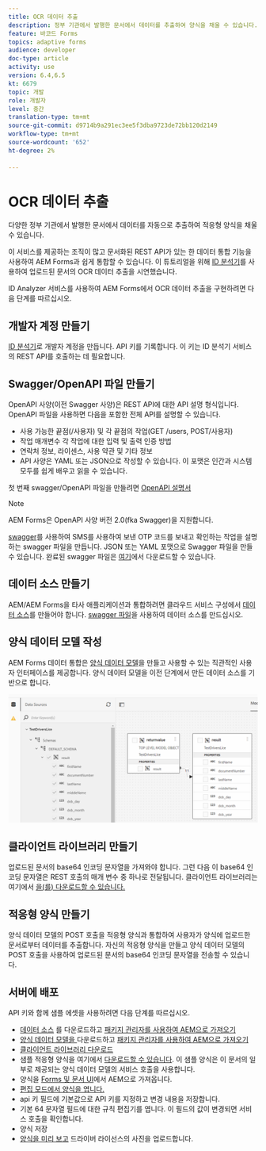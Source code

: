 ```yaml
---
title: OCR 데이터 추출
description: 정부 기관에서 발행한 문서에서 데이터를 추출하여 양식을 채울 수 있습니다.
feature: 바코드 Forms
topics: adaptive forms
audience: developer
doc-type: article
activity: use
version: 6.4,6.5
kt: 6679
topic: 개발
role: 개발자
level: 중간
translation-type: tm+mt
source-git-commit: d9714b9a291ec3ee5f3dba9723de72bb120d2149
workflow-type: tm+mt
source-wordcount: '652'
ht-degree: 2%

---
```




# OCR 데이터 추출

다양한 정부 기관에서 발행한 문서에서 데이터를 자동으로 추출하여 적응형 양식을 채울 수 있습니다.

이 서비스를 제공하는 조직이 많고 문서화된 REST API가 있는 한 데이터 통합 기능을 사용하여 AEM Forms과 쉽게 통합할 수 있습니다. 이 튜토리얼을 위해 [ID 분석기](https://www.idanalyzer.com/)를 사용하여 업로드된 문서의 OCR 데이터 추출을 시연했습니다.

ID Analyzer 서비스를 사용하여 AEM Forms에서 OCR 데이터 추출을 구현하려면 다음 단계를 따르십시오.

## 개발자 계정 만들기

[ID 분석기](https://portal.idanalyzer.com/signin.html)로 개발자 계정을 만듭니다. API 키를 기록합니다. 이 키는 ID 분석기 서비스의 REST API를 호출하는 데 필요합니다.

## Swagger/OpenAPI 파일 만들기

OpenAPI 사양(이전 Swagger 사양)은 REST API에 대한 API 설명 형식입니다. OpenAPI 파일을 사용하면 다음을 포함한 전체 API를 설명할 수 있습니다.

* 사용 가능한 끝점(/사용자) 및 각 끝점의 작업(GET /users, POST/사용자)
* 작업 매개변수 각 작업에 대한 입력 및 출력
인증 방법
* 연락처 정보, 라이센스, 사용 약관 및 기타 정보
* API 사양은 YAML 또는 JSON으로 작성할 수 있습니다. 이 포맷은 인간과 시스템 모두를 쉽게 배우고 읽을 수 있습니다.

첫 번째 swagger/OpenAPI 파일을 만들려면 [OpenAPI 설명서](https://swagger.io/docs/specification/2-0/basic-structure/)

>[!NOTE]
> AEM Forms은 OpenAPI 사양 버전 2.0(fka Swagger)을 지원합니다.

[swagger](https://editor.swagger.io/)를 사용하여 SMS를 사용하여 보낸 OTP 코드를 보내고 확인하는 작업을 설명하는 swagger 파일을 만듭니다. JSON 또는 YAML 포맷으로 Swagger 파일을 만들 수 있습니다. 완료된 swagger 파일은 [여기](assets/drivers-license-swagger.zip)에서 다운로드할 수 있습니다.

## 데이터 소스 만들기

AEM/AEM Forms을 타사 애플리케이션과 통합하려면 클라우드 서비스 구성에서 [데이터 소스](https://docs.adobe.com/content/help/en/experience-manager-learn/forms/ic-web-channel-tutorial/parttwo.html)를 만들어야 합니다. [swagger 파일](assets/drivers-license-swagger.zip)을 사용하여 데이터 소스를 만드십시오.

## 양식 데이터 모델 작성

AEM Forms 데이터 통합은 [양식 데이터 모델](https://docs.adobe.com/content/help/en/experience-manager-65/forms/form-data-model/create-form-data-models.html)을 만들고 사용할 수 있는 직관적인 사용자 인터페이스를 제공합니다. 양식 데이터 모델을 이전 단계에서 만든 데이터 소스를 기반으로 합니다.

![fdm](assets/test-dl-fdm.PNG)

## 클라이언트 라이브러리 만들기

업로드된 문서의 base64 인코딩 문자열을 가져와야 합니다. 그런 다음 이 base64 인코딩 문자열은 REST 호출의 매개 변수 중 하나로 전달됩니다.
클라이언트 라이브러리는 여기에서 [을(를) 다운로드할 수 있습니다.](assets/drivers-license-client-lib.zip)

## 적응형 양식 만들기

양식 데이터 모델의 POST 호출을 적응형 양식과 통합하여 사용자가 양식에 업로드한 문서로부터 데이터를 추출합니다. 자신의 적응형 양식을 만들고 양식 데이터 모델의 POST 호출을 사용하여 업로드된 문서의 base64 인코딩 문자열을 전송할 수 있습니다.

## 서버에 배포

API 키와 함께 샘플 에셋을 사용하려면 다음 단계를 따르십시오.

* [데이터 소스](assets/drivers-license-source.zip) 를 다운로드하고  [패키지 관리자를 사용하여 AEM으로 가져오기](http://localhost:4502/crx/packmgr/index.jsp)
* [양식 데이터 모델을 ](assets/drivers-license-fdm.zip) 다운로드하고  [패키지 관리자를 사용하여 AEM으로 가져오기](http://localhost:4502/crx/packmgr/index.jsp)
* [클라이언트 라이브러리 다운로드](assets/drivers-license-client-lib.zip)
* 샘플 적응형 양식을 여기에서 [다운로드할 수 있습니다](assets/adaptive-form-dl.zip). 이 샘플 양식은 이 문서의 일부로 제공되는 양식 데이터 모델의 서비스 호출을 사용합니다.
* 양식을 [Forms 및 문서 UI](http://localhost:4502/aem/forms.html/content/dam/formsanddocuments)에서 AEM으로 가져옵니다.
* [편집 모드에서 양식을 엽니다.](http://localhost:4502/editor.html/content/forms/af/driverslicenseandpassport.html)
* api 키 필드에 기본값으로 API 키를 지정하고 변경 내용을 저장합니다.
* 기본 64 문자열 필드에 대한 규칙 편집기를 엽니다. 이 필드의 값이 변경되면 서비스 호출을 확인합니다.
* 양식 저장
* [양식을 미리 보고](http://localhost:4502/content/dam/formsanddocuments/driverslicenseandpassport/jcr:content?wcmmode=disabled) 드라이버 라이선스의 사진을 업로드합니다.


